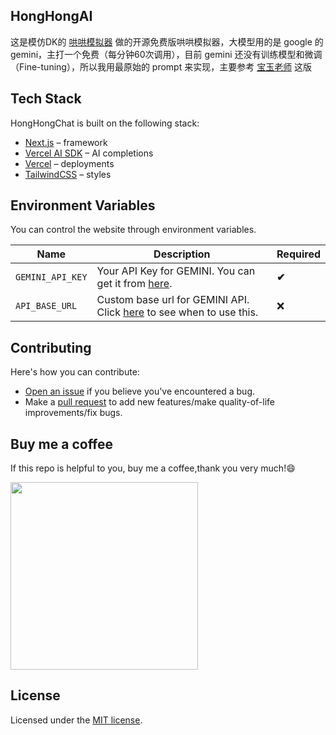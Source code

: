 ## HongHongAI

这是模仿DK的 [哄哄模拟器](https://hong.greatdk.com/) 做的开源免费版哄哄模拟器，大模型用的是 google 的 gemini，主打一个免费（每分钟60次调用），目前 gemini 还没有训练模型和微调（Fine-tuning），所以我用最原始的 prompt 来实现，主要参考 [宝玉老师](https://weibo.com/1727858283/ND9pOzB0K?refer_flag=1001030103_) 这版



## Tech Stack

HongHongChat is built on the following stack:

- [Next.js](https://nextjs.org/) – framework
- [Vercel AI SDK](https://sdk.vercel.ai/docs) – AI completions
- [Vercel](https://vercel.com) – deployments
- [TailwindCSS](https://tailwindcss.com/) – styles



## Environment Variables

You can control the website through environment variables.

| Name             | Description                                                  | Required |
| ---------------- | ------------------------------------------------------------ | -------- |
| `GEMINI_API_KEY` | Your API Key for GEMINI. You can get it from [here](https://makersuite.google.com/app/apikey). | **✔**    |
| `API_BASE_URL`   | Custom base url for GEMINI API. Click [here](https://github.com/babaohuang/GeminiProChat?tab=readme-ov-file#solution-for-user-location-is-not-supported-for-the-api-use) to see when to use this. | ❌        |



## Contributing

Here's how you can contribute:

- [Open an issue](https://github.com/johanazhu/honghongai/issues) if you believe you've encountered a bug.
- Make a [pull request](https://github.com/johanazhu/honghongai/pull) to add new features/make quality-of-life improvements/fix bugs.

## Buy me a coffee

If this repo is helpful to you, buy me a coffee,thank you very much!😄

<img src="https://s2.loli.net/2022/10/09/31kvp8HRJuoBCfc.jpg" height="300px" width="300px" />

## License

Licensed under the [MIT license](https://github.com/johanazhu/honghongai/blob/main/LICENSE.md).


